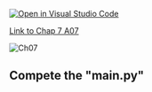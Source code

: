 [![Open in Visual Studio Code](https://classroom.github.com/assets/open-in-vscode-c66648af7eb3fe8bc4f294546bfd86ef473780cde1dea487d3c4ff354943c9ae.svg)](https://classroom.github.com/online_ide?assignment_repo_id=9069262&assignment_repo_type=AssignmentRepo)

[Link to Chap 7 A07](https://docs.google.com/presentation/d/16Lg15We_18LVyquswkjr61CDRxR3O9uaTISKX7v8thc/edit#slide=id.g117599b468e_0_56)

![Ch07](https://nimbus-screenshots.s3.amazonaws.com/s/d61c5d5dabdbff8e728b963061628462.png)

## Compete the "main.py"


